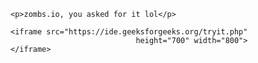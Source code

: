 
<html> 
  
<body> 
  
    <p>zombs.io, you asked for it lol</p> 
  
    <iframe src="https://ide.geeksforgeeks.org/tryit.php" 
                                height="700" width="800"> 
    </iframe> 
  
</body> 
  
</html> 
